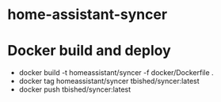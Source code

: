 # home-assistant-syncer


# Docker build and deploy
- docker build -t homeassistant/syncer -f docker/Dockerfile . 
- docker tag homeassistant/syncer tbished/syncer:latest
- docker push tbished/syncer:latest